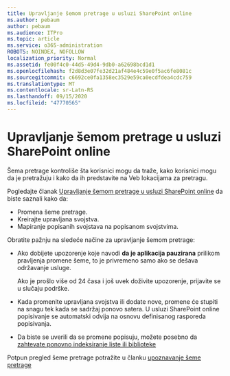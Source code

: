 ```yaml
---
title: Upravljanje šemom pretrage u usluzi SharePoint online
ms.author: pebaum
author: pebaum
ms.audience: ITPro
ms.topic: article
ms.service: o365-administration
ROBOTS: NOINDEX, NOFOLLOW
localization_priority: Normal
ms.assetid: fe00f4c0-44d5-49d4-9db0-a62698bcd1d1
ms.openlocfilehash: f2d8d3e07fe32d21af484e4c59e0f5ac6fe8081c
ms.sourcegitcommit: c6692ce0fa1358ec3529e59ca0ecdfdea4cdc759
ms.translationtype: MT
ms.contentlocale: sr-Latn-RS
ms.lasthandoff: 09/15/2020
ms.locfileid: "47770565"
---
```

# <a name="manage-search-schema-in-sharepoint-online"></a>Upravljanje šemom pretrage u usluzi SharePoint online

Šema pretrage kontroliše šta korisnici mogu da traže, kako korisnici mogu da je pretražuju i kako da ih predstavite na Veb lokacijama za pretragu. 

Pogledajte članak [Upravljanje šemom pretrage u usluzi SharePoint online](https://docs.microsoft.com/sharepoint/manage-search-schema) da biste saznali kako da: 
- Promena šeme pretrage.
- Kreirajte upravljana svojstva.
- Mapiranje popisanih svojstava na popisanom svojstvima.

Obratite pažnju na sledeće načine za upravljanje šemom pretrage:

- Ako dobijete upozorenje koje navodi **da je aplikacija pauzirana** prilikom pravljenja promene šeme, to je privremeno samo ako se dešava održavanje usluge. 

    Ako je prošlo više od 24 časa i još uvek doživite upozorenje, prijavite se u slučaju podrške.
- Kada promenite upravljana svojstva ili dodate nove, promene će stupiti na snagu tek kada se sadržaj ponovo satera. U usluzi SharePoint online popisivanje se automatski odvija na osnovu definisanog rasporeda popisivanja.
- Da biste se uverili da se promene popisuju, možete posebno da [zahtevate ponovno indeksiranje liste ili biblioteke](https://docs.microsoft.com/sharepoint/manage-search-schema#request-re-indexing-of-a-document-library-or-list) 

Potpun pregled šeme pretrage potražite u članku [upoznavanje šeme pretrage](https://blogs.technet.microsoft.com/tothesharepoint/2012/11/25/introducing-search-schema-for-sharepoint-2013/) 


